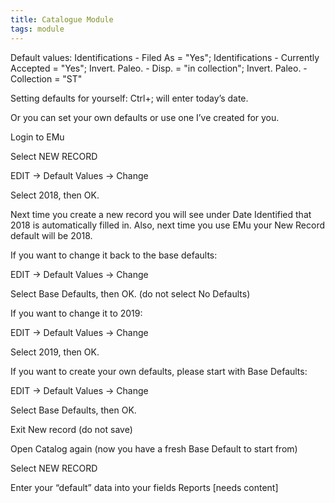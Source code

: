 ```yaml
---
title: Catalogue Module
tags: module
---
```


Default values: Identifications - Filed As = "Yes"; Identifications - Currently Accepted = "Yes"; Invert. Paleo. - Disp. = "in collection"; Invert. Paleo. - Collection = "ST"

Setting defaults for yourself: Ctrl+; will enter today’s date.



Or you can set your own defaults or use one I’ve created for you.



Login to EMu

Select NEW RECORD

EDIT -> Default Values -> Change

Select 2018, then OK.



Next time you create a new record you will see under Date Identified that 2018 is automatically filled in.  Also, next time you use EMu your New Record default will be 2018.



If you want to change it back to the base defaults:

EDIT -> Default Values -> Change

Select Base Defaults, then OK.  (do not select No Defaults)



If you want to change it to 2019:

EDIT -> Default Values -> Change

Select 2019, then OK.



If you want to create your own defaults, please start with Base Defaults:

EDIT -> Default Values -> Change

Select Base Defaults, then OK.

Exit New record (do not save)

Open Catalog again (now you have a fresh Base Default to start from)

Select NEW RECORD

Enter your “default” data into your fields
Reports
[needs content]
